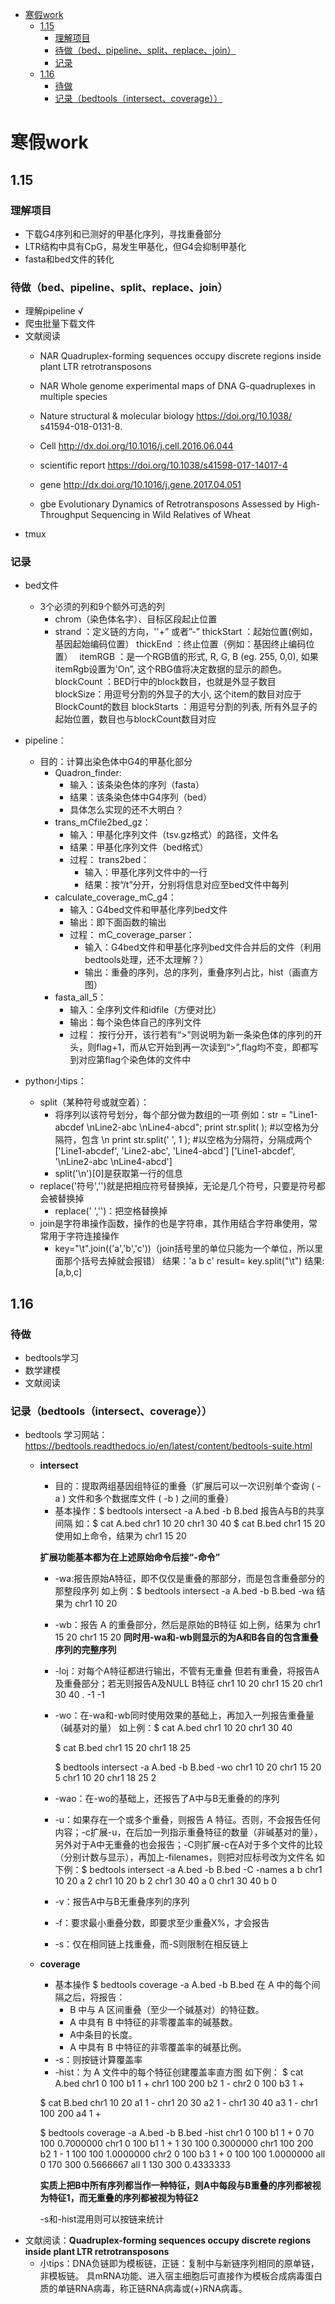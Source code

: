 - [寒假work](#寒假work)
  - [1.15](#115)
    - [理解项目](#理解项目)
    - [待做（bed、pipeline、split、replace、join）](#待做bedpipelinesplitreplacejoin)
    - [记录](#记录)
  - [1.16](#116)
    - [待做](#待做)
    - [记录（bedtools（intersect、coverage））](#记录bedtoolsintersectcoverage)

# 寒假work

## 1.15
### 理解项目
+ 下载G4序列和已测好的甲基化序列，寻找重叠部分
+ LTR结构中具有CpG，易发生甲基化，但G4会抑制甲基化
+ fasta和bed文件的转化
### 待做（bed、pipeline、split、replace、join）
+ 理解pipeline √
+ 爬虫批量下载文件
+ 文献阅读
  +  NAR Quadruplex-forming sequences occupy discrete regions inside plant LTR retrotransposons

  + NAR Whole genome experimental maps of DNA G-quadruplexes in multiple species

  + Nature structural & molecular biology https://doi.org/10.1038/ s41594-018-0131-8.

  + Cell http://dx.doi.org/10.1016/j.cell.2016.06.044

  + scientific report https://doi.org/10.1038/s41598-017-14017-4

  + gene http://dx.doi.org/10.1016/j.gene.2017.04.051

  + gbe Evolutionary Dynamics of Retrotransposons Assessed by High-Throughput Sequencing in Wild Relatives of Wheat
+ tmux
### 记录
+ bed文件
    + 3个必须的列和9个额外可选的列
        + chrom（染色体名字）、目标区段起止位置
        + strand ：定义链的方向，''+” 或者”-”
    thickStart ：起始位置(例如，基因起始编码位置）
    thickEnd ：终止位置（例如：基因终止编码位置）　
    itemRGB ：是一个RGB值的形式, R, G, B (eg. 255, 0,0), 如果itemRgb设置为'On”, 这个RBG值将决定数据的显示的颜色。
    blockCount ：BED行中的block数目，也就是外显子数目
    blockSize：用逗号分割的外显子的大小, 这个item的数目对应于BlockCount的数目
    blockStarts ：用逗号分割的列表, 所有外显子的起始位置，数目也与blockCount数目对应

+ pipeline：
  + 目的：计算出染色体中G4的甲基化部分
    + Quadron_finder:
        + 输入：该条染色体的序列（fasta）
        + 结果：该条染色体中G4序列（bed）
        + 具体怎么实现的还不大明白？
    + trans_mCfile2bed_gz：
        + 输入：甲基化序列文件（tsv.gz格式）的路径，文件名
        + 结果：甲基化序列文件（bed格式）
        + 过程：
            trans2bed：
            + 输入：甲基化序列文件中的一行
            + 结果：按“/t”分开，分别将信息对应至bed文件中每列
    + calculate_coverage_mC_g4：
        + 输入：G4bed文件和甲基化序列bed文件
        + 输出：即下面函数的输出
        + 过程：
            mC_coverage_parser：
            + 输入：G4bed文件和甲基化序列bed文件合并后的文件（利用bedtools处理，还不太理解？）
            + 输出：重叠的序列，总的序列，重叠序列占比，hist（画直方图）
    + fasta_all_5：
        + 输入：全序列文件和idfile（方便对比）
        + 输出：每个染色体自己的序列文件
        + 过程：
            按行分开，该行若有“>”则说明为新一条染色体的序列的开头，则flag+1，而从它开始到再一次读到“>”,flag均不变，即都写到对应第flag个染色体的文件中
+ python小tips：
    + split（某种符号或就空着）：
        + 将序列以该符号划分，每个部分做为数组的一项
        例如：str = "Line1-abcdef \nLine2-abc \nLine4-abcd";
         print str.split( ); 
         #以空格为分隔符，包含 \n 
         print str.split(' ', 1 ); 
         #以空格为分隔符，分隔成两个
        ['Line1-abcdef', 'Line2-abc', 'Line4-abcd']
        ['Line1-abcdef', '\nLine2-abc \nLine4-abcd']
        + split('\n')[0]是获取第一行的信息
    + replace('符号','')就是把相应符号替换掉，无论是几个符号，只要是符号都会被替换掉
        + replace(' ','')：把空格替换掉
    + join是字符串操作函数，操作的也是字符串，其作用结合字符串使用，常常用于字符连接操作
        + key="\t".join(('a','b','c'))（join括号里的单位只能为一个单位，所以里面那个括号去掉就会报错）
        结果：'a b c'
           result= key.split("\t") 
        结果:[a,b,c]

## 1.16
### 待做
+ bedtools学习
+ 数学建模
+ 文献阅读
### 记录（bedtools（intersect、coverage））
+ bedtools
学习网站：https://bedtools.readthedocs.io/en/latest/content/bedtools-suite.html
  + **intersect**
    + 目的：提取两组基因组特征的重叠（扩展后可以一次识别单个查询 ( -a ) 文件和多个数据库文件 ( -b ) 之间的重叠）
    + 基本操作：$ bedtools intersect -a A.bed -b B.bed
    报告A与B的共享间隔
    如：$ cat A.bed
        chr1  10  20
        chr1  30  40
        $ cat B.bed
        chr1  15   20
        使用如上命令，结果为 chr1 15 20
    
    **扩展功能基本都为在上述原始命令后接“-命令”**

    + -wa:报告原始A特征，即不仅仅是重叠的那部分，而是包含重叠部分的那整段序列
      如上例：$ bedtools intersect -a A.bed -b B.bed -wa
      结果为 chr1  10   20
    + -wb：报告 A 的重叠部分，然后是原始的B特征
      如上例，结果为 chr1  15  20  chr1 15  20
    **同时用-wa和-wb则显示的为A和B各自的包含重叠序列的完整序列**
    + -loj：对每个A特征都进行输出，不管有无重叠
        但若有重叠，将报告A及重叠部分；若无则报告A及NULL B特征
        chr1  10  20  chr1 15  20
        chr1  30  40  . -1  -1
    + -wo：在-wa和-wb同时使用效果的基础上，再加入一列报告重叠量（碱基对的量）
        如上例：$ cat A.bed
        chr1    10    20
        chr1    30    40

        $ cat B.bed
        chr1    15  20
        chr1    18  25

        $ bedtools intersect -a A.bed -b B.bed -wo
        chr1    10    20    chr1    15  20  5
        chr1    10    20    chr1    18  25  2
    + -wao：在-wo的基础上，还报告了A中与B无重叠的的序列
    + -u：如果存在一个或多个重叠，则报告 A 特征。否则，不会报告任何内容；-c扩展-u，在后加一列指示重叠特征的数量（非碱基对的量），另外对于A中无重叠的也会报告；-C则扩展-c在A对于多个文件的比较（分别计数与显示），再加上-filenames，则把对应标号改为文件名
    如下例：$ bedtools intersect -a A.bed -b B.bed -C -names a b
    chr1    10    20    a 2
    chr1    10    20    b 2
    chr1    30    40    a 0
    chr1    30    40    b 0
    + -v：报告A中与B无重叠序列的序列
    + -f：要求最小重叠分数，即要求至少重叠X%，才会报告
    + -s：仅在相同链上找重叠，而-S则限制在相反链上
  + **coverage**
    + 基本操作 $ bedtools coverage -a A.bed -b B.bed
    在 A 中的每个间隔之后，将报告：
      + B 中与 A 区间重叠（至少一个碱基对）的特征数。
      + A 中具有 B 中特征的非零覆盖率的碱基数。
      + A中条目的长度。
      + A 中具有 B 中特征的非零覆盖率的碱基比例。
    + -s：则按链计算覆盖率
    + -hist：为 A 文件中的每个特征创建覆盖率直方图
    如下例：
    $ cat A.bed
    chr1  0   100 b1  1  +
    chr1  100 200 b2  1  -
    chr2  0   100 b3  1  +

    $ cat B.bed
    chr1  10  20  a1  1  -
    chr1  20  30  a2  1  -
    chr1  30  40  a3  1  -
    chr1  100 200 a4  1  +

    $ bedtools coverage  -a A.bed -b B.bed -hist
    chr1  0   100 b1  1  +  0  70  100  0.7000000
    chr1  0   100 b1  1  +  1  30  100  0.3000000
    chr1  100 200 b2  1  -  1  100 100  1.0000000
    chr2  0   100 b3  1  +  0  100 100  1.0000000
    all   0   170 300 0.5666667
    all   1   130 300 0.4333333

    **实质上把B中所有序列都当作一种特征，则A中每段与B重叠的序列都被视为特征1，而无重叠的序列都被视为特征2**

    -s和-hist混用则可以按链来统计
+ 文献阅读：**Quadruplex-forming sequences occupy discrete regions inside plant LTR retrotransposons**
    + 小tips：DNA负链即为模板链，正链：复制中与新链序列相同的原单链，非模板链。
    具mRNA功能、进入宿主细胞后可直接作为模板合成病毒蛋白质的单链RNA病毒，称正链RNA病毒或(+)RNA病毒。